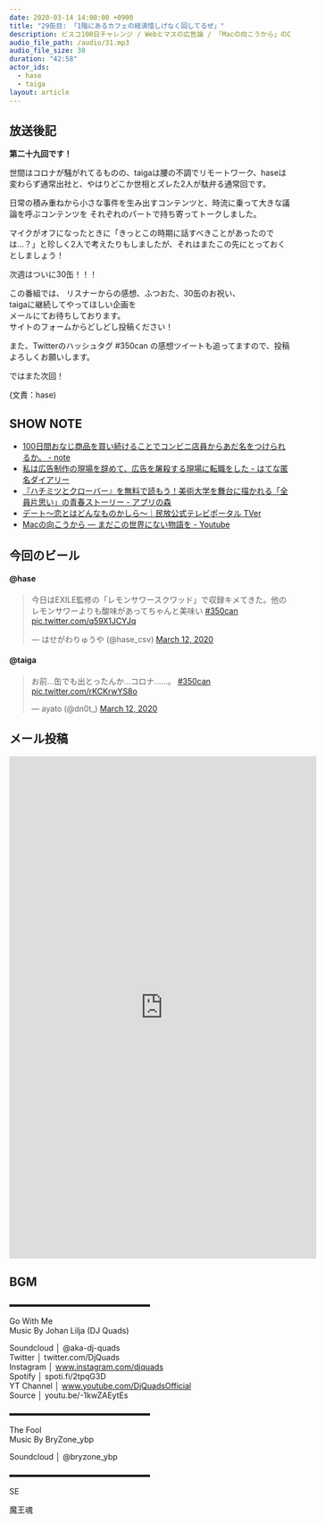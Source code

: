 ```yaml
---
date: 2020-03-14 14:00:00 +0900
title: "29缶目: 「1階にあるカフェの経済惜しげなく回してるぜ」"
description: ビスコ100日チャレンジ / Webとマスの広告論 / 「Macの向こうから」のCM怖い についてトークしました。
audio_file_path: /audio/31.mp3
audio_file_size: 30
duration: "42:58"
actor_ids:
  - hase
  - taiga
layout: article
---
```


## 放送後記

__第二十九回です！__

世間はコロナが騒がれてるものの、taigaは腰の不調でリモートワーク、haseは変わらず通常出社と、やはりどこか世相とズレた2人が駄弁る通常回です。

日常の積み重ねから小さな事件を生み出すコンテンツと、時流に乗って大きな議論を呼ぶコンテンツを
それぞれのパートで持ち寄ってトークしました。

マイクがオフになったときに「きっとこの時期に話すべきことがあったのでは…？」と珍しく2人で考えたりもしましたが、それはまたこの先にとっておくとしましょう！

次週はついに30缶！！！

この番組では、
リスナーからの感想、ふつおた、30缶のお祝い、  
taigaに継続してやってほしい企画を  
メールにてお待ちしております。  
サイトのフォームからどしどし投稿ください！  

また、Twitterのハッシュタグ #350can の感想ツイートも追ってますので、投稿よろしくお願いします。

ではまた次回！

(文責：hase)

## SHOW NOTE

- [100日間おなじ商品を買い続けることでコンビニ店員からあだ名をつけられるか。 - note](https://note.com/mutekiinc/n/n773f51e01077)
- [私は広告制作の現場を辞めて、広告を屠殺する現場に転職をした - はてな匿名ダイアリー](https://anond.hatelabo.jp/20200311165317)
- [『ハチミツとクローバー』を無料で読もう！美術大学を舞台に描かれる「全員片思い」の青春ストーリー - アプリの森](https://app-mori.com/honey-and-clover_comic/)
- [デート～恋とはどんなものかしら～｜民放公式テレビポータル TVer](https://tver.jp/feature/f0046918)
- [Macの向こうから — まだこの世界にない物語を - Youtube](https://www.youtube.com/watch?v=V85CQzsyvj4)

## 今回のビール

#### @hase
<blockquote class="twitter-tweet"><p lang="ja" dir="ltr">今日はEXILE監修の「レモンサワースクワッド」で収録キメてきた。他のレモンサワーよりも酸味があってちゃんと美味い <a href="https://twitter.com/hashtag/350can?src=hash&amp;ref_src=twsrc%5Etfw">#350can</a> <a href="https://t.co/q59X1JCYJq">pic.twitter.com/q59X1JCYJq</a></p>&mdash; はせがわりゅうや (@hase_csv) <a href="https://twitter.com/hase_csv/status/1238102767614345216?ref_src=twsrc%5Etfw">March 12, 2020</a></blockquote> <script async src="https://platform.twitter.com/widgets.js" charset="utf-8"></script>

#### @taiga
<blockquote class="twitter-tweet"><p lang="ja" dir="ltr">お前…缶でも出とったんか…コロナ……。 <a href="https://twitter.com/hashtag/350can?src=hash&amp;ref_src=twsrc%5Etfw">#350can</a> <a href="https://t.co/rKCKrwYS8o">pic.twitter.com/rKCKrwYS8o</a></p>&mdash; ayato (@dn0t_) <a href="https://twitter.com/dn0t_/status/1238120082615586817?ref_src=twsrc%5Etfw">March 12, 2020</a></blockquote> <script async src="https://platform.twitter.com/widgets.js" charset="utf-8"></script>

## メール投稿

<iframe src="https://docs.google.com/forms/d/e/1FAIpQLSfTZ99ZtY5BJtHk38i7c_p3AdF-uIGnOOsc6W05wV6L0MTAQg/viewform?embedded=true" width="550" height="900" frameborder="0" marginheight="0" marginwidth="0">読み込んでいます…</iframe>

## BGM
▬▬▬▬▬▬▬▬▬▬▬▬▬▬▬▬▬▬  

Go With Me  
Music By Johan Lilja (DJ Quads)  

Soundcloud │ @aka-dj-quads  
Twitter │ twitter.com/DjQuads  
Instagram │ www.instagram.com/djquads  
Spotify │ spoti.fi/2tpqG3D  
YT Channel │ www.youtube.com/DjQuadsOfficial  
Source │ youtu.be/-1kwZAEytEs  

▬▬▬▬▬▬▬▬▬▬▬▬▬▬▬▬▬▬  

The Fool  
Music By BryZone_ybp  

Soundcloud │ @bryzone_ybp  

▬▬▬▬▬▬▬▬▬▬▬▬▬▬▬▬▬▬  

SE

魔王魂
